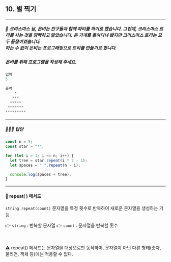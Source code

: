 ## 10. 별 찍기

---

##### 🧐 크리스마스 날, 은비는 친구들과 함께 파티를 하기로 했습니다. 그런데, 크리스마스 트리를 사는 것을 깜빡하고 말았습니다. 온 가게를 돌아다녀 봤지만 크리스마스 트리는 모두 품절이었습니다. <br/>하는 수 없이 은비는 프로그래밍으로 트리를 만들기로 합니다.

##### 은비를 위해 프로그램을 작성해 주세요.

```js
입력
5

출력
    *
   ***
  *****
 *******
*********
```

---

##### 🙋🏻‍♀️ 답안

```js
const n = 5;
const star = "*";

for (let i = 1; i <= n; i++) {
  let tree = star.repeat(i * 2 - 1);
  let spaces = " ".repeat(n - i);

  console.log(spaces + tree);
}
```

---

#### 🧩 repeat( ) 메서드

`string.repeat(count)`
문자열을 특정 횟수로 반복하여 새로운 문자열을 생성하는 기능

👉 `string` : 반복할 문자열
👉 `count` : 문자열을 반복할 횟수

<br/>

⚠️ repeat() 메서드는 문자열을 대상으로만 동작하며, 문자열이 아닌 다른 형태(숫자, 불리언, 객체 등)에는 적용할 수 없다.

